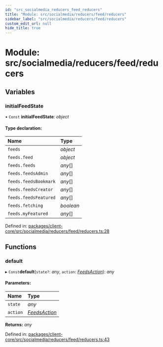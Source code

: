 ```yaml
---
id: "src_socialmedia_reducers_feed_reducers"
title: "Module: src/socialmedia/reducers/feed/reducers"
sidebar_label: "src/socialmedia/reducers/feed/reducers"
custom_edit_url: null
hide_title: true
---
```


# Module: src/socialmedia/reducers/feed/reducers

## Variables

### initialFeedState

• `Const` **initialFeedState**: *object*

#### Type declaration:

Name | Type |
:------ | :------ |
`feeds` | *object* |
`feeds.feed` | *object* |
`feeds.feeds` | *any*[] |
`feeds.feedsAdmin` | *any*[] |
`feeds.feedsBookmark` | *any*[] |
`feeds.feedsCreator` | *any*[] |
`feeds.feedsFeatured` | *any*[] |
`feeds.fetching` | *boolean* |
`feeds.myFeatured` | *any*[] |

Defined in: [packages/client-core/src/socialmedia/reducers/feed/reducers.ts:28](https://github.com/xr3ngine/xr3ngine/blob/77d12cea0/packages/client-core/src/socialmedia/reducers/feed/reducers.ts#L28)

## Functions

### default

▸ `Const`**default**(`state?`: *any*, `action`: [*FeedsAction*](src_socialmedia_reducers_feed_actions.md#feedsaction)): *any*

#### Parameters:

Name | Type |
:------ | :------ |
`state` | *any* |
`action` | [*FeedsAction*](src_socialmedia_reducers_feed_actions.md#feedsaction) |

**Returns:** *any*

Defined in: [packages/client-core/src/socialmedia/reducers/feed/reducers.ts:43](https://github.com/xr3ngine/xr3ngine/blob/77d12cea0/packages/client-core/src/socialmedia/reducers/feed/reducers.ts#L43)
